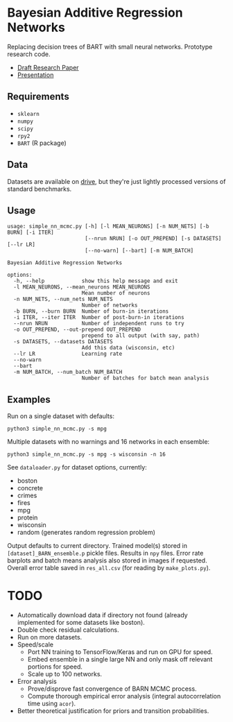 # Bayesian Additive Regression Networks

Replacing decision trees of BART with small neural networks.  Prototype research code. 

* [Draft Research Paper](https://drive.google.com/file/d/1ErKl5fcJgivNsXT5Xmlw1uoSBYWtrGhk/view?usp=sharing)
* [Presentation](https://drive.google.com/file/d/1L4uKy3YZkIoTtBtIy6AgyQdLrYhKbHqx/view?usp=sharing)

## Requirements

* `sklearn`
* `numpy`
* `scipy`
* `rpy2`
* `BART` (R package)

## Data

Datasets are available on [drive](https://drive.google.com/drive/folders/1rgpF1TqEEEjEI5xPpv06baCAhjc16fPv?usp=sharing), but they're just lightly processed versions of standard benchmarks.

## Usage

```
usage: simple_nn_mcmc.py [-h] [-l MEAN_NEURONS] [-n NUM_NETS] [-b BURN] [-i ITER]
                         [--nrun NRUN] [-o OUT_PREPEND] [-s DATASETS] [--lr LR]
                         [--no-warn] [--bart] [-m NUM_BATCH]

Bayesian Additive Regression Networks

options:
  -h, --help            show this help message and exit
  -l MEAN_NEURONS, --mean_neurons MEAN_NEURONS
                        Mean number of neurons
  -n NUM_NETS, --num_nets NUM_NETS
                        Number of networks
  -b BURN, --burn BURN  Number of burn-in iterations
  -i ITER, --iter ITER  Number of post-burn-in iterations
  --nrun NRUN           Number of independent runs to try
  -o OUT_PREPEND, --out-prepend OUT_PREPEND
                        prepend to all output (with say, path)
  -s DATASETS, --datasets DATASETS
                        Add this data (wisconsin, etc)
  --lr LR               Learning rate
  --no-warn
  --bart
  -m NUM_BATCH, --num_batch NUM_BATCH
                        Number of batches for batch mean analysis
```

## Examples

Run on a single dataset with defaults:

`python3 simple_nn_mcmc.py -s mpg`

Multiple datasets with no warnings and 16 networks in each ensemble:

`python3 simple_nn_mcmc.py -s mpg -s wisconsin -n 16`

See `dataloader.py` for dataset options, currently:

* boston
* concrete
* crimes
* fires
* mpg
* protein
* wisconsin
* random (generates random regression problem)

Output defaults to current directory.  Trained model(s) stored in `[dataset]_BARN_ensemble.p` pickle files.  Results in `npy` files.  Error rate barplots and batch means analysis also stored in images if requested.  Overall error table saved in `res_all.csv` (for reading by `make_plots.py`).

# TODO

* Automatically download data if directory not found (already implemented for some datasets like boston).
* Double check residual calculations.
* Run on more datasets.
* Speed/scale
    * Port NN training to TensorFlow/Keras and run on GPU for speed.
    * Embed ensemble in a single large NN and only mask off relevant portions for speed.
    * Scale up to 100 networks.
* Error analysis
    * Prove/disprove fast convergence of BARN MCMC process.
    * Compute thorough empirical error analysis (integral autocorrelation time using `acor`).
* Better theoretical justification for priors and transition probabilities.

